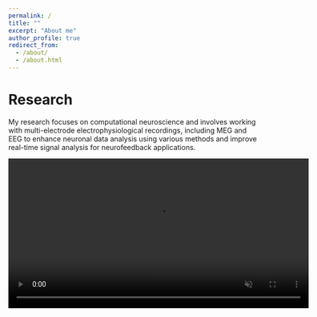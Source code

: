 ```yaml
---
permalink: /
title: ""
excerpt: "About me"
author_profile: true
redirect_from:
  - /about/
  - /about.html
---
```


Research
=========

My research focuses on computational neuroscience and involves working with multi-electrode electrophysiological recordings, including MEG and EEG to enhance neuronal data analysis using various methods and improve real-time signal analysis for neurofeedback applications. 

<!-- In March 2022, I joined the Allen Institute for Neural Dynamics team as an electrophysiology pipeline development 
engineer consultant, with the goal of building open-source and computationally efficient processing pipelines to 
analyze large amounts of electrophysiological data.
Since July 2020, I have been working part-time at [CatalystNeuro](https://www.catalystneuro.com/), a consulting company 
with the mission of facilitating collaborations in neuroscience and standardizing data analysis and data storage 
solutions. 

Previously, I was a Postdoctoral Fellow at the [Bio Engineering Lab](https://bsse.ethz.ch/bel) at ETH, working on 
multimodal approaches to probe neural activity and to construct detailed biophysical models. Before that I was at the 
Center for Integrated Neuroplasticity [CINPLA](https://www.mn.uio.no/ibv/english/research/sections/fyscell/cinpla/), 
at the University of Oslo, where I received my PhD. -->

<video width="600" controls autoplay loop muted>
  <source src="/images/VisualTree.mp4" type="video/mp4">
</video>




